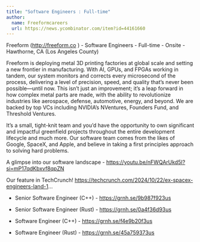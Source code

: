 ```yaml
---
title: "Software Engineers : Full-time"
author:
  name: Freeformcareers
  url: https://news.ycombinator.com/item?id=44161660
---
```


<JobNavigation />

Freeform (<a href="http:&#x2F;&#x2F;freeform.co" rel="nofollow">http:&#x2F;&#x2F;freeform.co</a> ) - Software Engineers - Full-time - Onsite - Hawthorne, CA (Los Angeles County)

Freeform is deploying metal 3D printing factories at global scale and setting a new frontier in manufacturing. With AI, GPUs, and FPGAs working in tandem, our system monitors and corrects every microsecond of the process, delivering a level of precision, speed, and quality that’s never been possible—until now. This isn’t just an improvement; it’s a leap forward in how complex metal parts are made, with the ability to revolutionize industries like aerospace, defense, automotive, energy, and beyond. We are backed by top VCs including NVIDIA’s NVentures, Founders Fund, and Threshold Ventures.

It’s a small, tight-knit team and you’d have the opportunity to own significant and impactful greenfield projects throughout the entire development lifecycle and much more. Our software team comes from the likes of Google, SpaceX, and Apple, and believe in taking a first principles approach to solving hard problems.

A glimpse into our software landscape - <a href="https:&#x2F;&#x2F;youtu.be&#x2F;nFWQArUkd5I?si=mP17qdKbxvf8qpZN" rel="nofollow">https:&#x2F;&#x2F;youtu.be&#x2F;nFWQArUkd5I?si=mP17qdKbxvf8qpZN</a>

Our feature in TechCrunch! <a href="https:&#x2F;&#x2F;techcrunch.com&#x2F;2024&#x2F;10&#x2F;22&#x2F;ex-spacex-engineers-land-1" rel="nofollow">https:&#x2F;&#x2F;techcrunch.com&#x2F;2024&#x2F;10&#x2F;22&#x2F;ex-spacex-engineers-land-1</a>...

+ Senior Software Engineer (C++) - <a href="https:&#x2F;&#x2F;grnh.se&#x2F;9b987f923us" rel="nofollow">https:&#x2F;&#x2F;grnh.se&#x2F;9b987f923us</a>

+ Senior Software Engineer (Rust) - <a href="https:&#x2F;&#x2F;grnh.se&#x2F;0a4f36d93us" rel="nofollow">https:&#x2F;&#x2F;grnh.se&#x2F;0a4f36d93us</a>

+ Software Engineer (C++) - <a href="https:&#x2F;&#x2F;grnh.se&#x2F;f4e9b20f3us" rel="nofollow">https:&#x2F;&#x2F;grnh.se&#x2F;f4e9b20f3us</a>

+ Software Engineer (Rust) - <a href="https:&#x2F;&#x2F;grnh.se&#x2F;45a759373us" rel="nofollow">https:&#x2F;&#x2F;grnh.se&#x2F;45a759373us</a>
<JobApplication />
